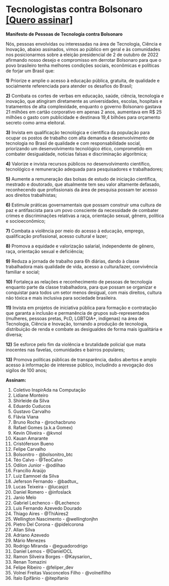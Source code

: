 # Tecnologistas contra Bolsonaro      [[Quero assinar]](https://github.com/inspiradanacomputacao/tecnologistas-contra-bolsonaro/wiki)
**Manifesto de Pessoas de Tecnologia contra Bolsonaro**

Nós, pessoas envolvidas ou interessadas na área de Tecnologia, Ciência e Inovação, abaixo assinados, vimos ao público em geral e às comunidades nos posicionarmos sobre a eleição presidencial de 2 de outubro de 2022 afirmando nosso desejo e compromisso em derrotar Bolsonaro para que o povo brasileiro tenha melhores condições sociais, econômicas e políticas de forjar um Brasil que:

**1)** Priorize e amplie o acesso à educação pública, gratuita, de qualidade e socialmente referenciada para atender os desafios do Brasil;

**2)** Combata os cortes de verbas em educação, saúde, ciência, tecnologia e inovação, que atingiram diretamente as universidades, escolas, hospitais e tratamentos de alta complexidade, enquanto o governo Bolsonaro gastava 21 milhões em cartão corporativo em apenas 2 anos, aumentava em R$ 25 milhões o gasto com publicidade e destinava 19,4 bilhões para orçamento secreto como arma eleitoral.

**3)** Invista em qualificação tecnológica e científica da população para ocupar os postos de trabalho com alta demanda e desenvolvimento de tecnologia no Brasil de qualidade e com responsabilidade social, priorizando um desenvolvimento tecnológico ético, comprometido em combater desigualdade, notícias falsas e discriminação algorítmica;

**4)** Valorize e invista recursos públicos no desenvolvimento científico, tecnológico e remuneração adequada para pesquisadores e trabalhadores;

**5)** Aumente a remuneração das bolsas de estudo de iniciação científica, mestrado e doutorado, que atualmente tem seu valor altamente defasado, reconhecendo que profissionais da área de pesquisa possam ter acesso aos direitos trabalhistas;

**6)** Estimule práticas governamentais que possam construir uma cultura de paz e antifascista para um povo consciente da necessidade de combater crimes e discriminações relativas a raça, orientação sexual, gênero, política e socioeconômico;

**7)** Combata a violência por meio do acesso à educação, emprego, qualificação profissional, acesso cultural e lazer;

**8)** Promova a equidade e valorização salarial, independente de gênero, raça, orientação sexual e deficiência;

**9)** Reduza a jornada de trabalho para 6h diárias, dando à classe trabalhadora mais qualidade de vida, acesso a cultura/lazer, convivência familiar e social;

**10)** Fortaleça as relações e reconhecimento de pessoas de tecnologia enquanto parte da classe trabalhadora, para que possam se organizar e conquistar para todos um setor menos desigual, com mais direitos, cultura não tóxica e mais inclusiva para sociedade brasileira.

**11)** Invista em projetos de iniciativa pública para formação e contratação que garanta a inclusão e permanência de grupos sub-representados (mulheres, pessoas pretas, PcD, LGBTQIA+, indígenas) na área de Tecnologia, Ciência e Inovação, tornando a produção de tecnologia, distribuição de renda e combate as desigualdes de forma mais igualitária e diversa;

**12)** Se esforce pelo fim da violência e brutalidade policial que mata inocentes nas favelas, comunidades e bairros populares;

**13)** Promova políticas públicas de transparência, dados abertos e amplo acesso à informação de interesse público, includindo a revogação dos sigilos de 100 anos;

**Assinam:**

1. Coletivo InspirAda na Computação
1. Lidiane Monteiro
1. Shirleide da Silva
1. Eduardo Cuducos
1. Gustavo Carvalho
1. Flávia Viana
1. Bruno Rocha - @rochacbruno
1. Rafael Gomes (a.k.a Gomex)
1. Kevin Oliveira - @kvnol
1. Kauan Amarante
1. Cristóferson Bueno
1. Felipe Carvalho
1. Bolsonitro - @bolsonitro_btc
1. Téo Calvo  - @TeoCalvo
1. Odilon Junior - @odilhao
1. Francílio Araújo
1. Luiz Eamnoel da Silva
1. Jeferson Fernando - @badtux_
1. Lucas Teixeira - @lucasjct
1. Daniel Romero - @infoslack
1. Janio Melo
1. Gabriel Lechenco - @Lechenco
1. Luis Fernando Azevedo Dourado
1. Thiago Aires - @ThiAires2
1. Wellington Nascimento - @wellingtonjhn
1. Pietro Del Corona - @pidelcorona
1. Allan Silva
1. Adriano Azevedo
1. Mário Menezes
1. Rodrigo Miranda - @eguadorodrigo
1. Daniel Lemos - @DanielOCL
1. Ramon Silveira Borges - @Kaysarion_
1. Renan Tomazini
1. Felipe Ribeiro - @feliper_dev
1. Volnei Freitas Vasconcelos Filho - @volneifilho
1. Ítalo Epifânio - @itepifanio

